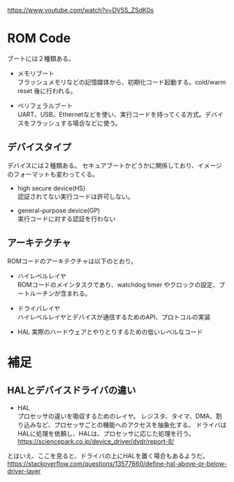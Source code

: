 https://www.youtube.com/watch?v=DV5S_ZSdK0s

# ROM Code
ブートには２種類ある。
* メモリブート  
フラッシュメモリなどの記憶媒体から、初期化コード起動する。cold/warm reset 後に行われる。

*  ペリフェラルブート  
UART、USB、Ethernetなどを使い、実行コードを持ってくる方式。デバイスをフラッシュする場合などに使う。

## デバイスタイプ
デバイスには２種類ある。
セキュアブートかどうかに関係しており、イメージのフォーマットも変わってくる。

* high secure device(HS)  
認証されてない実行コードは許可しない。

* general-purpose device(GP)  
実行コードに対する認証を行わない

## アーキテクチャ
ROMコードのアーキテクチャは以下のとおり。

* ハイレベルレイヤ  
ROMコードのメインタスクであり、watchdog timer やクロックの設定、ブートルーチンが含まれる。

* ドライバレイヤ  
ハイレベルレイヤとデバイスが通信するためのAPI、プロトコルの実装

* HAL 
実際のハードウェアとやりとりするための低いレベルなコード



# 補足
## HALとデバイスドライバの違い
* HAL  
プロセッサの違いを吸収するためのレイヤ。
レジスタ、タイマ、DMA、割り込みなど、プロセッサごとの機能へのアクセスを抽象化する。
ドライバはHALに処理を依頼し、HALは、プロセッサに応じた処理を行う。
https://sciencepark.co.jp/device_driver/dvdr/report-8/

とはいえ、ここを見ると、ドライバの上にHALを置く場合もあるようだ。
https://stackoverflow.com/questions/13577660/define-hal-above-or-below-driver-layer

